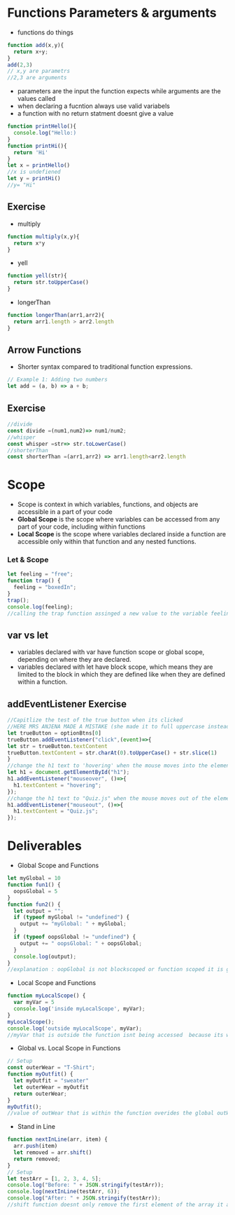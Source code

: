 # Functions Parameters & arguments 
- functions do things
```javascript
function add(x,y){
  return x+y;
}
add(2,3)
// x,y are parametrs
//2,3 are arguments 
```
- parameters are the input the function expects while arguments are the values called
- when declaring a fucntion always use valid variabels
- a function with no return statment doesnt give a value 
```javascript
function printHello(){
  console.log("Hello:)
}
function printHi(){
  return 'Hi'
}
let x = printHello()
//x is undefiened
let y = printHi()
//y= "Hi"
```
## Exercise 
- multiply
```javascript
function multiply(x,y){
  return x*y
}
```
- yell
```javascript
function yell(str){
  return str.toUpperCase()
}
```
- longerThan
```javascript
function longerThan(arr1,arr2){
  return arr1.length > arr2.length
}
```
## Arrow Functions 
- Shorter syntax compared to traditional function expressions.

```javascript
// Example 1: Adding two numbers
let add = (a, b) => a + b;
```
## Exercise 
```javascript
//divide
const divide =(num1,num2)=> num1/num2;
//whisper
const whisper =str=> str.toLowerCase()
//shorterThan
const shorterThan =(arr1,arr2) => arr1.length<arr2.length
```
# Scope
- Scope is context in which variables, functions, and objects are accessible in a  part of your code
- **Global Scope** is the scope where variables can be accessed from any part of your code, including within functions
- **Local Scope** is the scope where variables declared inside a function are accessible only within that function and any nested functions.
### Let & Scope
```javascript
let feeling = "free";
function trap() {
  feeling = "boxedIn";
}
trap();
console.log(feeling);
//calling the trap function assinged a new value to the variable feeling 
```
## var vs let
- variables declared with var have function scope or global scope, depending on where they are declared.
- variables declared with let have block scope, which means they are limited to the block in which they are defined like when they are defined within a function.
## addEventListener Exercise 
```javascript
//Capitlize the test of the true button when its clicked
//HERE MRS ANJENA MADE A MISTAKE (she made it to full uppercase instead of capitlizing it ) 
let trueButton = optionBtns[0]
trueButton.addEventListener("click",(event)=>{
let str = trueButton.textContent
trueButton.textContent = str.charAt(0).toUpperCase() + str.slice(1)
}
//change the h1 text to 'hovering' when the mouse moves into the element
let h1 = document.getElementById("h1");
h1.addEventListener("mouseover", ()=>{
  h1.textContent = "hovering";
});
//change the h1 text to "Quiz.js" when the mouse moves out of the element
h1.addEventListener("mouseout", ()=>{
  h1.textContent = "Quiz.js";
});
```
# Deliverables 
- Global Scope and Functions
```javascript
let myGlobal = 10
function fun1() {
  oopsGlobal = 5
}
function fun2() {
  let output = "";
  if (typeof myGlobal != "undefined") {
    output += "myGlobal: " + myGlobal;
  }
  if (typeof oopsGlobal != "undefined") {
    output += " oopsGlobal: " + oopsGlobal;
  }
  console.log(output);
}
//explanation : oopGlobal is not blockscoped or function scoped it is global 
```
- Local Scope and Functions
```javascript
function myLocalScope() {
  var myVar = 5
  console.log('inside myLocalScope', myVar);
}
myLocalScope();
console.log('outside myLocalScope', myVar);
//myVar that is outside the function isnt being accessed  because its within the function scope
```
- Global vs. Local Scope in Functions
```javascript
// Setup
const outerWear = "T-Shirt";
function myOutfit() {
  let myOutfit = "sweater" 
  let outerWear = myOutfit
  return outerWear;
}
myOutfit();
//value of outWear that is within the function overides the global outWear
```
- Stand in Line
```javascript
function nextInLine(arr, item) {
  arr.push(item)
  let removed = arr.shift()
  return removed;
}
// Setup
let testArr = [1, 2, 3, 4, 5];
console.log("Before: " + JSON.stringify(testArr));
console.log(nextInLine(testArr, 6));
console.log("After: " + JSON.stringify(testArr));
//shift function doesnt only remove the first element of the array it also returns it 
```
